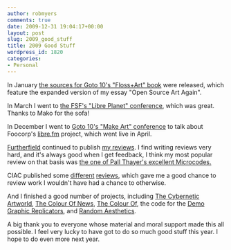 ```yaml
---
author: robmyers
comments: true
date: 2009-12-31 19:04:17+00:00
layout: post
slug: 2009_good_stuff
title: 2009 Good Stuff
wordpress_id: 1820
categories:
- Personal
---
```


In January [the sources for Goto 10's "Floss+Art" book](http://thepiratebay.org/torrent/4671426/FLOSS_Art_v1.1) were released, which feature the expanded version of my essay "Open Source Art Again".

In March I went to [the FSF's "Libre Planet" conference](http://www.fsf.org/associate/meetings/2009/), which was great. Thanks to Mako for the sofa!

In December I went to [Goto 10's "Make Art" conference](http://goto10.org/make-art-2009/) to talk about Foocorp's [libre.fm](http://libre.fm/) project, which went live in April.

[Furtherfield](http://www.furtherfield.org/) continued to publish [my reviews](http://www.furtherfield.org/display_user.php?ID=467). I find writing reviews very hard, and it's always good when I get feedback, I think my most popular review on that basis was [the one of Pall Thayer's excellent Microcodes.](http://www.furtherfield.org/displayreview.php?review_id=337)

CIAC published some [different](http://www.ciac.ca/magazine/archives/no_33/oeuvre4.htm) [reviews](http://www.ciac.ca/magazine/archives/no_34/oeuvre5.htm), which gave me a good chance to review work I wouldn't have had a chance to otherwise.

And I finished a good number of projects, including [The Cybernetic Artworld](/art/cybernetic_artworld/), [The Colour Of News](/the_colour_of_news), [The Colour Of](/the_colour_of), the code for the [Demo Graphic Replicators](http://www.demographicreplicator.com/), and [Random Aesthetics](/art/random_aesthetics).

A big thank you to everyone whose material and moral support made this all possible. I feel very lucky to have got to do so much good stuff this year. I hope to do even more next year.



